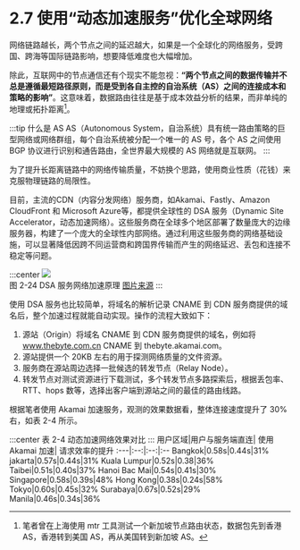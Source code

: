 # 2.7 使用“动态加速服务”优化全球网络

网络链路越长，两个节点之间的延迟越大，如果是一个全球化的网络服务，受跨国、跨海等国际链路影响，想要降低难度也大幅增加。


除此，互联网中的节点通信还有个现实不能忽视：**“两个节点之间的数据传输并不总是遵循最短路径原则，而是受到各自主控的自治系统（AS）之间的连接成本和策略的影响”**。这意味着，数据路由往往是基于成本效益分析的结果，而非单纯的地理或拓扑距离[^1]。

:::tip 什么是 AS
AS（Autonomous System，自治系统）具有统一路由策略的巨型网络或网络群组，每个自治系统被分配一个唯一的 AS 号，各个 AS 之间使用 BGP 协议进行识别和通告路由，全世界最大规模的 AS 网络就是互联网。
:::

为了提升长距离链路中的网络传输质量，不妨换个思路，使用商业性质（花钱）来克服物理链路的局限性。


目前，主流的CDN（内容分发网络）服务商，如Akamai、Fastly、Amazon CloudFront 和 Microsoft Azure等，都提供全球性的 DSA 服务（Dynamic Site Accelerator，动态加速网络）。这些服务商在全球多个地区部署了数量庞大的边缘服务器，构建了一个庞大的全球性内部网络。通过利用这些服务商的网络基础设施，可以显著降低因跨不同运营商和跨国界传输而产生的网络延迟、丢包和连接不稳定等问题。

:::center
  ![](../assets/dsa.png)<br/>
 图 2-24 DSA 服务网络加速原理 [图片来源](https://www.cdnetworks.com/cn/web-performance/dynamic-web-acceleration/)
:::

使用 DSA 服务也比较简单，将域名的解析记录 CNAME 到 CDN 服务商提供的域名后，整个加速过程就能自动实现。操作的流程大致如下：

1. 源站（Origin）将域名 CNAME 到 CDN 服务商提供的域名，例如将 www.thebyte.com.cn CNAME  到 thebyte.akamai.com。
2. 源站提供一个 20KB 左右的用于探测网络质量的文件资源。
3. 服务商在源站周边选择一批候选的转发节点（Relay Node）。
4. 转发节点对测试资源进行下载测试，多个转发节点多路探索后，根据丢包率、RTT、hops 数等，选择出客户端到源站之间的最佳的路由线路。


根据笔者使用 Akamai 加速服务，观测的效果数据看，整体连接速度提升了 30% 右，如表 2-4 所示。

:::center
表 2-4 动态加速网络效果对比
:::
用户区域|用户与服务端直连| 使用 Akamai 加速| 请求效率的提升
:---|:--:|:--:|:--
Bangkok|0.58s|0.44s|31%
jakarta|0.57s|0.44s|31%
Kuala Lumpur|0.52s|0.38|36%
Taibei|0.51s|0.40s|37%
Hanoi Bac Mai|0.54s|0.41s|30%
Singapore|0.58s|0.39s|48%
Hong Kong|0.38s|0.24s|58%
Tokyo|0.60s|0.45s|32%
Surabaya|0.67s|0.52s|29%
Manila|0.46s|0.34s|36%

[^1]: 笔者曾在上海使用 mtr 工具测试一个新加坡节点路由状态，数据包先到香港 AS，香港转到美国 AS，再从美国转到新加坡 AS。
